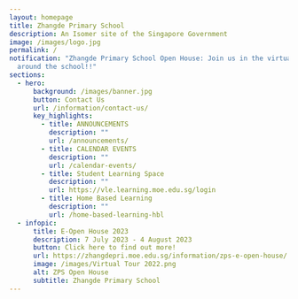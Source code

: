 ```yaml
---
layout: homepage
title: Zhangde Primary School
description: An Isomer site of the Singapore Government
image: /images/logo.jpg
permalink: /
notification: "Zhangde Primary School Open House: Join us in the virtual tour
  around the school!!"
sections:
  - hero:
      background: /images/banner.jpg
      button: Contact Us
      url: /information/contact-us/
      key_highlights:
        - title: ANNOUNCEMENTS
          description: ""
          url: /announcements/
        - title: CALENDAR EVENTS
          description: ""
          url: /calendar-events/
        - title: Student Learning Space
          description: ""
          url: https://vle.learning.moe.edu.sg/login
        - title: Home Based Learning
          description: ""
          url: /home-based-learning-hbl
  - infopic:
      title: E-Open House 2023
      description: 7 July 2023 - 4 August 2023
      button: Click here to find out more!
      url: https://zhangdepri.moe.edu.sg/information/zps-e-open-house/
      image: /images/Virtual Tour 2022.png
      alt: ZPS Open House
      subtitle: Zhangde Primary School
---
```

